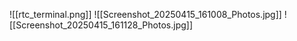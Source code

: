 ![[rtc_terminal.png]]
![[Screenshot_20250415_161008_Photos.jpg]]
![[Screenshot_20250415_161128_Photos.jpg]]